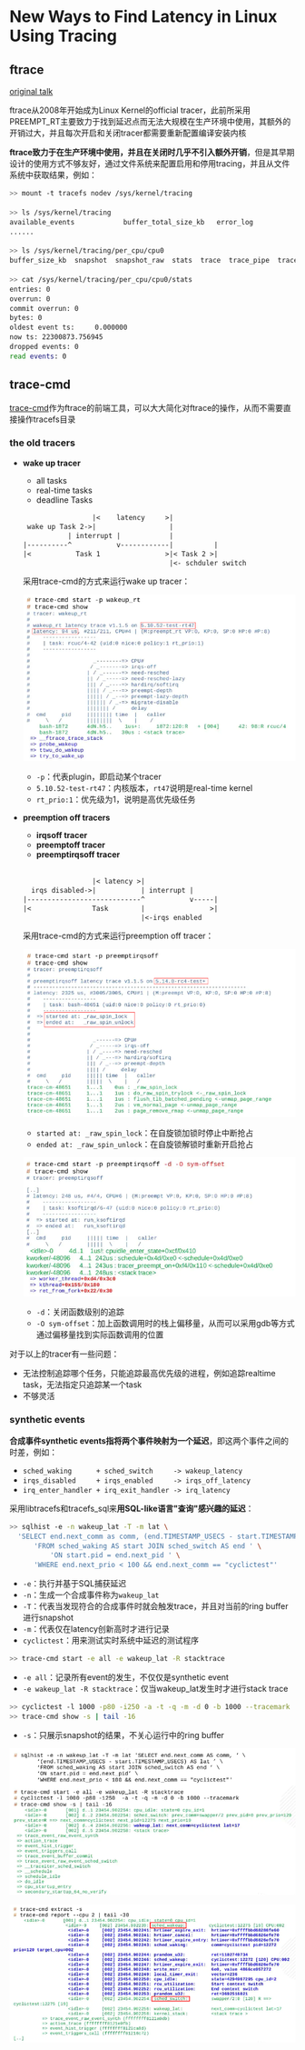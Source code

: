 # New Ways to Find Latency in Linux Using Tracing

## ftrace

[original talk](https://www.p99conf.io/session/new-ways-to-find-latency-in-linux-using-tracing/)

ftrace从2008年开始成为Linux Kernel的official tracer，此前所采用PREEMPT_RT主要致力于找到延迟点而无法大规模在生产环境中使用，其额外的开销过大，并且每次开启和关闭tracer都需要重新配置编译安装内核

**ftrace致力于在生产环境中使用，并且在关闭时几乎不引入额外开销**，但是其早期设计的使用方式不够友好，通过文件系统来配置启用和停用tracing，并且从文件系统中获取结果，例如：

```sh
>> mount -t tracefs nodev /sys/kernel/tracing

>> ls /sys/kernel/tracing
available_events            buffer_total_size_kb   error_log                 instances        per_cpu              saved_tgids         set_ftrace_pid      stack_trace         trace_clock       trace_stat           uprobe_events
......

>> ls /sys/kernel/tracing/per_cpu/cpu0
buffer_size_kb  snapshot  snapshot_raw  stats  trace  trace_pipe  trace_pipe_raw

>> cat /sys/kernel/tracing/per_cpu/cpu0/stats
entries: 0
overrun: 0
commit overrun: 0
bytes: 0
oldest event ts:     0.000000
now ts: 22300873.756945
dropped events: 0
read events: 0
```

## trace-cmd

[trace-cmd](https://www.trace-cmd.org)作为ftrace的前端工具，可以大大简化对ftrace的操作，从而不需要直接操作tracefs目录

### the old tracers

- **wake up tracer**
  - all tasks
  - real-time tasks
  - deadline Tasks
  
  ```text
                   |<    latency     >|
   wake up Task 2->|                  |
             | interrupt |            |
  |----------^           v------------|          |
  |<           Task 1                >|< Task 2 >|
                                      |<- schduler switch
  ```

  采用trace-cmd的方式来运行wake up tracer：

  ![ftrace01](images/ftrace01.png)
  
  - `-p`：代表plugin，即启动某个tracer
  - `5.10.52-test-rt47`：内核版本，`rt47`说明是real-time kernel
  - `rt_prio:1`：优先级为1，说明是高优先级任务

- **preemption off tracers**
  - **irqsoff tracer**
  - **preemptoff tracer**
  - **preemptirqsoff tracer**

  ```text
  
                   |< latency >|      
    irqs disabled->|           | interrupt |
  |----------------------------^           v-----|
  |<               Task        |                >|
                               |<-irqs enabled
  ```

  采用trace-cmd的方式来运行preemption off tracer：

  ![ftrace02](images/ftrace02.png)

  - `started at: _raw_spin_lock`：在自旋锁加锁时停止中断抢占
  - `ended at: _raw_spin_unlock`：在自旋锁解锁时重新开启抢占

  ![ftrace03](images/ftrace03.png)

  - `-d`：关闭函数级别的追踪
  - `-O sym-offset`：加上函数调用时的栈上偏移量，从而可以采用gdb等方式通过偏移量找到实际函数调用的位置

对于以上的tracer有一些问题：

- 无法控制追踪哪个任务，只能追踪最高优先级的进程，例如追踪realtime task，无法指定只追踪某一个task
- 不够灵活

### synthetic events

**合成事件synthetic events指将两个事件映射为一个延迟**，即这两个事件之间的时差，例如：

- `sched_waking      + sched_switch     -> wakeup_latency`
- `irqs_disabled     + irqs_enabled     -> irqs_off_latency`
- `irq_enter_handler + irq_exit_handler -> irq_latency`

采用libtracefs和tracefs_sql来**用SQL-like语言"查询"感兴趣的延迟**：

```sh
>> sqlhist -e -n wakeup_lat -T -m lat \
  'SELECT end.next_comm as comm, (end.TIMESTAMP_USECS - start.TIMESTAMP_USECS) AS lat ' \
      'FROM sched_waking AS start JOIN sched_switch AS end ' \
          'ON start.pid = end.next_pid ' \
      'WHERE end.next_prio < 100 && end.next_comm == "cyclictest"'
```

- `-e`：执行并基于SQL捕获延迟
- `-n`：生成一个合成事件称为`wakeup_lat`
- `-T`：代表当发现符合的合成事件时就会触发trace，并且对当前的ring buffer进行snapshot
- `-m`：代表仅在latency创新高时才进行记录
- `cyclictest`：用来测试实时系统中延迟的测试程序

```sh
>> trace-cmd start -e all -e wakeup_lat -R stacktrace
```

- `-e all`：记录所有event的发生，不仅仅是synthetic event
- `-e wakeup_lat -R stacktrace`：仅当wakeup_lat发生时才进行stack trace

```sh
>> cyclictest -l 1000 -p80 -i250 -a -t -q -m -d 0 -b 1000 --tracemark
>> trace-cmd show -s | tail -16
```

- `-s`：只展示snapshot的结果，不关心运行中的ring buffer

![ftrace04](images/ftrace04.png)

![ftrace05](images/ftrace05.png)
